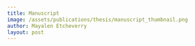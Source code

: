 ```yaml
---
title: Manuscript 
image: /assets/publications/thesis/manuscript_thumbnail.png
author: Mayalen Etcheverry
layout: post
---
```


<script type="text/javascript">
window.location = "/assets/publications/thesis/manuscript.pdf"
</script>

